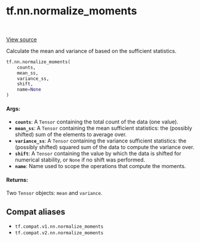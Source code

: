 <div itemscope itemtype="http://developers.google.com/ReferenceObject">
<meta itemprop="name" content="tf.nn.normalize_moments" />
<meta itemprop="path" content="Stable" />
</div>

# tf.nn.normalize_moments

<!-- Insert buttons and diff -->

<table class="tfo-notebook-buttons tfo-api" align="left">
</table>

<a target="_blank" href="/code/stable/tensorflow/python/ops/nn_impl.py">View source</a>



Calculate the mean and variance of based on the sufficient statistics.

``` python
tf.nn.normalize_moments(
    counts,
    mean_ss,
    variance_ss,
    shift,
    name=None
)
```



<!-- Placeholder for "Used in" -->


#### Args:


* <b>`counts`</b>: A `Tensor` containing the total count of the data (one value).
* <b>`mean_ss`</b>: A `Tensor` containing the mean sufficient statistics: the (possibly
  shifted) sum of the elements to average over.
* <b>`variance_ss`</b>: A `Tensor` containing the variance sufficient statistics: the
  (possibly shifted) squared sum of the data to compute the variance over.
* <b>`shift`</b>: A `Tensor` containing the value by which the data is shifted for
  numerical stability, or `None` if no shift was performed.
* <b>`name`</b>: Name used to scope the operations that compute the moments.


#### Returns:

Two `Tensor` objects: `mean` and `variance`.


## Compat aliases

* `tf.compat.v1.nn.normalize_moments`
* `tf.compat.v2.nn.normalize_moments`

